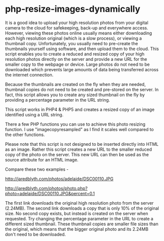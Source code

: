 php-resize-images-dynamically
=============================

It is a good idea to upload your high resolution photos from your digital camera to the cloud for safekeeping, back-up and everywhere access. However, viewing these photos online usually means either downloading each high resolution original (which is a slow process), or viewing a thumbnail copy. Unfortunately, you usually need to pre-create the thumbnails yourself using software, and then upload them to the cloud. This script enables you to create a reduced and resized copy of your high resolution photos directly on the server and provide a new URL for the smaller copy to the webpage or device. Large photos do not need to be downloaded which prevents large amounts of data being transferred across the internet connection.

Because the thumbnails are created on the fly when they are needed, thumbnail copies do not need to be created and pre-stored on the server. In fact, this script allows you to create any sized thumbnail on the fly by providing a percentage parameter in the URL string.

This script works in PHP4 & PHP5 and creates a resized copy of an image identified using a URL string.

There a few PHP functions you can use to achieve this photo resizing function. I use "imagecopyresampled" as I find it scales well compared to the other functions.

Please note that this script is not designed to be inserted directly into HTML as an image. Rather this script creates a new URL to the smaller reduced copy of the photo on the server. This new URL can then be used as the source attribute for an HTML image.

Compare these two examples - 

http://jaredblyth.com/photos/adelaide/DSC00110.JPG

http://jaredblyth.com/photos/photo.php?photo=adelaide/DSC00110.JPG&percent=0.1

The first link downloads the original high resolution photo from the server (2.24MB). The second link downloads a copy that is only 10% of the original size. No second copy exists, but instead is created on the server when requested. Try changing the percentage parameter in the URL to create a different sized thumbnail. These thumbnail copies are smaller file sizes than the original, which means that the bigger original photo and its 2.24MB don't need to be downloaded.
